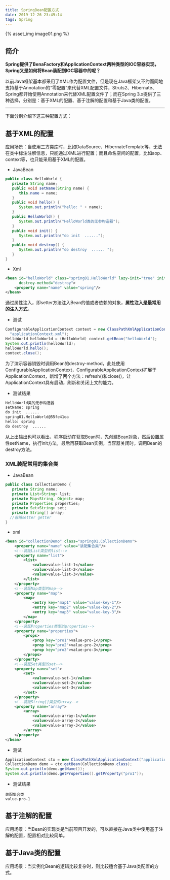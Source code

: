```yaml
---
title: SpringBean配置方式
date: 2019-12-26 23:49:14
tags: Spring
---
```


{% asset_img image01.png  %}

<!-- more -->

## 简介

**Spring提供了BenaFactory和ApplicationContext两种类型的IOC容器实现，Spring又是如何将Bean装配到IOC容器中的呢？**

以前Java框架基本都采用了XML作为配置文件，但是现在Java框架又不约而同地支持基于Annotation的“零配置”来代替XML配置文件，Struts2、Hibernate、Spring都开始使用Annotation来代替XML配置文件了；而在Spring 3.x提供了三种选择，分别是：基于XML的配置、基于注解的配置和基于Java类的配置。

------

下面分别介绍下这三种配置方式：

## 基于XML的配置

应用场景：当使用三方类库时，比如DataSource、HibernateTemplate等，无法在类中标注注解信息，只能通过XML进行配置；而且命名空间的配置，比如aop、context等，也只能采用基于XML的配置。

- JavaBean

```java
public class HelloWorld {
   private String name;
   public void setName(String name) {
      this.name = name;
   }
   public void hello() {
      System.out.println("hello: " + name);
   }
   public HelloWorld() {
      System.out.println("HelloWorld类的无参构造器");
   }
   public void init() {
      System.out.println("do init  ......");
   }
   public void destroy() {
      System.out.println("do destroy  ...... ");
   }
}
```

- Xml

```XML
<bean id="helloWorld" class="spring01.HelloWorld" lazy-init="true" init-method="init"
      destroy-method="destroy">
    <property name="name" value="spring"/>
</bean>
```

通过属性注入，即setter方法注入Bean的值或者依赖的对象，**属性注入是最常用的注入方式**。

- 测试

```java
ConfigurableApplicationContext context = new ClassPathXmlApplicationContext(
  "applicationContext.xml");
HelloWorld helloWorld = (HelloWorld) context.getBean("helloWorld");
System.out.println(helloWorld);
helloWorld.hello();
context.close();
```

为了演示容器销毁时调用Bean的destroy-method，此处使用ConfigurableApplicationContext，ConfigurableApplicationContext扩展于ApplicationContext，新增了两个方法：refresh()和close()，让ApplicationContext具有启动，刷新和关闭上文的能力。

- 测试结果

```tex
HelloWorld类的无参构造器
setName: spring
do init  ......
spring01.HelloWorld@55fe41ea
hello: spring
do destroy  ...... 
```

从上出输出也可以看出，程序启动在获取Bean时，先创建Bean对象，然后设置属性setName，执行init方法，最后再获取Bean实例，当容器关闭时，调用Bean的destroy方法。

### XML装配常用的集合类

- JavaBean

```java
public class CollectionDemo {
   private String name;
   private List<String> list;
   private Map<String, Object> map;
   private Properties properties;
   private Set<String> set;
   private String[] array;
  //省略setter getter
}
```

- xml

```xml
<bean id="collectionDemo" class="spring01.CollectionDemo">
    <property name="name" value="装配集合类"/>
    <!--装配List类型的list-->
    <property name="list">
        <list>
            <value>value-list-1</value>
            <value>value-list-2</value>
            <value>value-list-3</value>
        </list>
    </property>
    <!--装配Map类型的map-->
    <property name="map">
        <map>
            <entry key="map1" value="value-key-1"/>
            <entry key="map2" value="value-key-2"/>
            <entry key="map3" value="value-key-3"/>
        </map>
    </property>
    <!--装配Properties类型的properties-->
    <property name="properties">
        <props>
            <prop key="pro1">value-pro-1</prop>
            <prop key="pro2">value-pro-2</prop>
            <prop key="pro3">value-pro-3</prop>
        </props>
    </property>
    <!--装配Set类型的set-->
    <property name="set">
        <set>
            <value>value-set-1</value>
            <value>value-set-2</value>
            <value>value-set-3</value>
        </set>
    </property>
    <!--装配String[]类型的array-->
    <property name="array">
        <array>
            <value>value-array-1</value>
            <value>value-array-2</value>
            <value>value-array-3</value>
        </array>
    </property>
</bean>
```

- 测试

```java
ApplicationContext ctx = new ClassPathXmlApplicationContext("applicationContext.xml");
CollectionDemo demo = ctx.getBean(CollectionDemo.class);
System.out.println(demo.getName());
System.out.println(demo.getProperties().getProperty("pro1"));
```

- 测试结果

```
装配集合类
value-pro-1
```



## 基于注解的配置

应用场景：当Bean的实现类是当前项目开发的，可以直接在Java类中使用基于注解的配置，配置相对比较简单。



## 基于Java类的配置

应用场景：当实例化Bean的逻辑比较复杂时，则比较适合基于Java类配置的方式。
